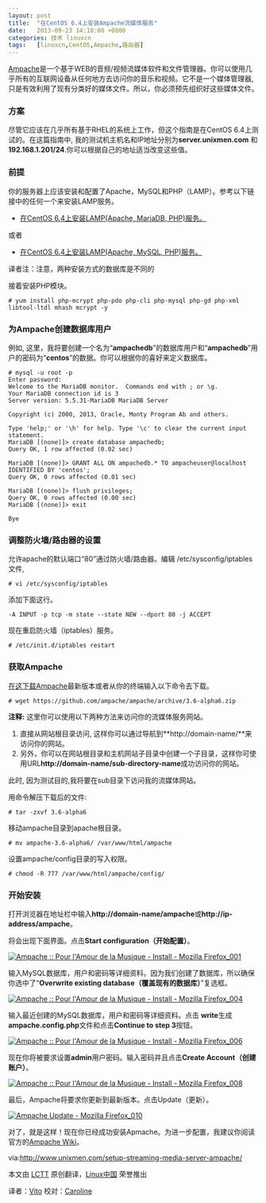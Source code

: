 ```yaml
---
layout: post
title:	"在CentOS 6.4上安装Ampache流媒体服务"
date:	2013-09-23 14:18:00 +0800 
categories:	技术 linuxcn 
tags:	[linuxcn,CentOS,Ampache,路由器]
---
```



[Ampache](https://github.com/ampache/ampache/)是一个基于WEB的音频/视频流媒体软件和文件管理器。你可以使用几乎所有的互联网设备从任何地方去访问你的音乐和视频。它不是一个媒体管理器,只是有效利用了现有分类好的媒体文件。所以，你必须预先组织好这些媒体文件。


### **方案**


尽管它应该在几乎所有基于RHEL的系统上工作，但这个指南是在CentOS 6.4上测试的。在这篇指南中, 我的测试机主机名和IP地址分别为**server.unixmen.com** 和 **192.168.1.201/24**.你可以根据自己的地址适当改变这些值。


### **前提**


你的服务器上应该安装和配置了Apache，MySQL和PHP（LAMP）。参考以下链接中的任何一个来安装LAMP服务。


* [在CentOS 6.4上安装LAMP(Apache, MariaDB, PHP)服务。](http://www.unixmen.com/install-lamp-apache-with-mariadb-and-php-on-centosrhelscientific-linux-6/)


或者


* [在CentOS 6.4上安装LAMP(Apache, MySQL, PHP)服务。](http://www.unixmen.com/install-lamp-server-in-centos-6-4-rhel-6-4/)


译者注：注意，两种安装方式的数据库是不同的


接着安装PHP模块。



```
# yum install php-mcrypt php-pdo php-cli php-mysql php-gd php-xml libtool-ltdl mhash mcrypt -y
```

### **为Ampache创建数据库用户**


例如, 这里，我将要创建一个名为“**ampachedb**”的数据库用户和“**ampachedb**”用户的密码为“**centos**”的数据。你可以根据你的喜好来定义数据库。



```
# mysql -u root -p
Enter password: 
Welcome to the MariaDB monitor.  Commands end with ; or \g.
Your MariaDB connection id is 3
Server version: 5.5.31-MariaDB MariaDB Server
 
Copyright (c) 2000, 2013, Oracle, Monty Program Ab and others. 

Type 'help;' or '\h' for help. Type '\c' to clear the current input statement.
MariaDB [(none)]> create database ampachedb;
Query OK, 1 row affected (0.02 sec)

MariaDB [(none)]> GRANT ALL ON ampachedb.* TO ampacheuser@localhost IDENTIFIED BY 'centos';
Query OK, 0 rows affected (0.01 sec)

MariaDB [(none)]> flush privileges;
Query OK, 0 rows affected (0.00 sec)
MariaDB [(none)]> exit

Bye
```

### **调整防火墙/路由器的设置**


允许apache的默认端口“80”通过防火墙/路由器。编辑 /etc/sysconfig/iptables 文件,



```
# vi /etc/sysconfig/iptables
```

添加下面这行。



```
-A INPUT -p tcp -m state --state NEW --dport 80 -j ACCEPT
```

现在重启防火墙（iptables）服务。



```
# /etc/init.d/iptables restart
```

### **获取Ampache**


[在这下载Ampache](https://github.com/ampache/ampache/tags)最新版本或者从你的终端输入以下命令去下载。



```
# wget https://github.com/ampache/ampache/archive/3.6-alpha6.zip
```

**注释:** 这里你可以使用以下两种方法来访问你的流媒体服务网站。


1. 直接从网站根目录访问, 这样你可以通过导航到**http://domain-name/**来访问你的网站。
2. 另外，你可以在网站根目录和主机网站子目录中创建一个子目录，这样你可使用URL**http://domain-name/sub-directory-name**成功访问你的网站。


此时, 因为测试目的,我将要在sub目录下访问我的流媒体网站。


用命令解压下载后的文件:



```
# tar -zxvf 3.6-alpha6
```

移动ampache目录到apache根目录。



```
# mv ampache-3.6-alpha6/ /var/www/html/ampache
```

设置ampache/config目录的写入权限。



```
# chmod -R 777 /var/www/html/ampache/config/
```

### **开始安装**


打开浏览器在地址栏中输入**http://domain-name/ampache**或**http://ip-address/ampache**。


将会出现下面界面。点击**Start configuration（开始配置）**。


[![Ampache :: Pour l'Amour de la Musique - Install - Mozilla Firefox_001](/Asserts/Images//attachment/album/201309/23/130648n2wv54nj4epafweu.png)](http://180016988.r.cdn77.net/wp-content/uploads/2013/09/Ampache-Pour-lAmour-de-la-Musique-Install-Mozilla-Firefox_001.png) 


输入MySQL数据库，用户和密码等详细资料。因为我们创建了数据库，所以确保你选中了“**Overwrite existing database（覆盖现有的数据库）**”复选框。


[![Ampache :: Pour l'Amour de la Musique - Install - Mozilla Firefox_004](/Asserts/Images//attachment/album/201309/23/130705vrr06a39h2or8zo3.png)](http://180016988.r.cdn77.net/wp-content/uploads/2013/09/Ampache-Pour-lAmour-de-la-Musique-Install-Mozilla-Firefox_004.png) 


输入最近创建的MySQL数据库，用户和密码等详细资料。点击 **write**生成**ampache.config.php**文件和点击**Continue to step 3**按钮。


[![Ampache :: Pour l'Amour de la Musique - Install - Mozilla Firefox_006](/Asserts/Images//attachment/album/201309/23/130722t4yqgax0t83xt60j.png)](http://180016988.r.cdn77.net/wp-content/uploads/2013/09/Ampache-Pour-lAmour-de-la-Musique-Install-Mozilla-Firefox_006.png)


现在你将被要求设置**admin**用户密码。输入密码并且点击**Create Account（创建账户）**。


[![Ampache :: Pour l'Amour de la Musique - Install - Mozilla Firefox_008](/Asserts/Images//attachment/album/201309/23/130735w6cbbz1j6xkwibff.png)](http://180016988.r.cdn77.net/wp-content/uploads/2013/09/Ampache-Pour-lAmour-de-la-Musique-Install-Mozilla-Firefox_008.png)


最后，Ampache将要求你更新到最新版本。点击Update（更新）。


[![Ampache Update - Mozilla Firefox_010](/Asserts/Images//attachment/album/201309/23/130745z08k3y937wj7gc68.png)](http://180016988.r.cdn77.net/wp-content/uploads/2013/09/Ampache-Update-Mozilla-Firefox_010.png)


对了，就是这样！现在你已经成功安装Apmache。为进一步配置，我建议你阅读官方的[Ampache Wiki](http://ampache.org/wiki/start)。


 


via:<http://www.unixmen.com/setup-streaming-media-server-ampache/>


本文由 [LCTT](https://github.com/LCTT/TranslateProject) 原创翻译，[Linux中国](http://linux.cn/portal.php) 荣誉推出


译者：[Vito](http://linux.cn/space/Vito) 校对：[Caroline](http://linux.cn/space/14763)
